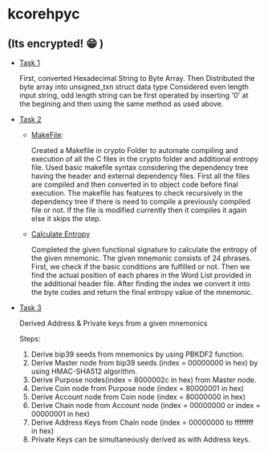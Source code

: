 # kcorehpyc 
## (Its encrypted! :grin: )

- [Task 1](https://github.com/Aman333Saxena/kcorehpyc/blob/master/first.c)
  
  First, converted Hexadecimal String to Byte Array.
Then Distributed the byte array into unsigned_txn struct data type
Considered even length input string, odd length string can be first operated by inserting '0' at the begining and then using the same method as used above.

- [Task 2](https://github.com/Aman333Saxena/kcorehpyc/tree/master/second)

  - [MakeFile](https://github.com/Aman333Saxena/kcorehpyc/blob/master/second/MakeFile):
  
    Created a Makefile in crypto Folder to automate compiling and execution of all the C files in the crypto folder and additional entropy file. Used basic makefile syntax considering the dependency tree having the header and external dependency files. First all the files are compiled and then converted in to object code before final execution. The makefile has features to check recursively in the dependency tree if there is need to compile a previously compiled file or not. If the file is modified currently then it compiles it again else it skips the step.  

  - [Calculate Entropy](https://github.com/Aman333Saxena/kcorehpyc/blob/master/second/main.c)
  
    Completed the given functional signature to calculate the entropy of the given mnemonic. The given mnemonic consists of 24 phrases. First, we check if the basic conditions are fulfilled or not. Then we find the actual position of each phares in the Word List provided in the additional header file. After finding the index we convert it into the byte codes and return the final entropy value of the mnemonic.  

- [Task 3](https://github.com/Aman333Saxena/kcorehpyc/blob/master/third.c)

  Derived Address & Private keys from a given mnemonics
  
  Steps:
  1. Derive bip39 seeds from mnemonics by using PBKDF2 function.
  2. Derive Master node from bip39 seeds (index = 00000000 in hex) by using HMAC-SHA512 algorithm.
  3. Derive Purpose nodes(index = 8000002c in hex) from Master node. 
  4. Derive Coin node from Purpose node (index = 80000001 in hex)
  5. Derive Account node from Coin node (index = 80000000 in hex)
  6. Derive Chain node from Account node (index = 00000000 or index = 00000001 in hex)
  7. Derive Address Keys from Chain node (index = 00000000 to ffffffff in hex)
  8. Private Keys can be simultaneously derived as with Address keys.
  

